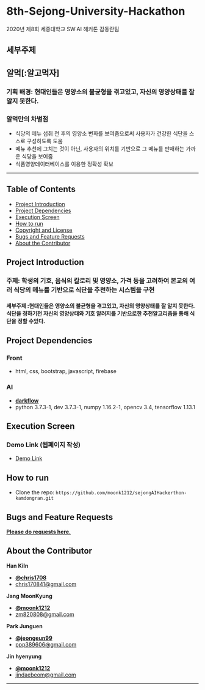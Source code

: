 # 8th-Sejong-University-Hackathon 
2020년 제8회 세종대학교 SW·AI 해커톤 감동란팀



## 세부주제

## 알먹[:알고먹자]

### 기획 배경: 현대인들은 영양소의 불균형을 겪고있고, 자신의 영양상태를 잘 알지 못한다.

### 알먹만의 차별점
* 식당의 메뉴 섭취 전 후의 영양소 변화를 보여줌으로써 사용자가 건강한 식단을 스스로 구성하도록 도움
* 메뉴 추천에 그치는 것이 아닌, 사용자의 위치를 기반으로 그 메뉴를 판매하는 가까운 식당을 보여줌
* 식품영양데이터베이스를 이용한 정확성 확보


    
* * *


## Table of Contents

- [Project Introduction](#Project-Introduction)
- [Project Dependencies](#Project-Dependencies)
- [Execution Screen](#Execution-Screen)
- [How to run](#How-to-run)
- [Copyright and License](#Copyright-and-License)
- [Bugs and Feature Requests](#Bugs-and-Feature-Requests)
- [About the Contributor](#About-the-Contributor)

   
## Project Introduction

### 주제: 학생의 기호, 음식의 칼로리 및 영양소, 가격 등을 고려하여 본교의 여러 식당의 메뉴를 기반으로 식단을 추천하는 시스템을 구현

#### 세부주제 :현대인들은 영양소의 불균형을 겪고있고, 자신의 영양상태를 잘 알지 못한다. 식단을 정하기전 자신의 영양상태와 기호 알러지를 기반으로한 추천알고리즘을 통해 식단을 정할 수있다.

## Project Dependencies
### Front 
- html, css, bootstrap, javascript, firebase 
### AI
- [**darkflow**](https://github.com/thtrieu/darkflow/)    
- python 3.7.3-1, dev 3.7.3-1, numpy 1.16.2-1, opencv 3.4, tensorflow 1.13.1

   
## Execution Screen

### Demo Link (웹페이지 작성) 

- [Demo Link](https://kamdong2-d9688.firebaseapp.co)


## How to run

- Clone the repo: `https://github.com/moonk1212/sejongAIHackerthon-kamdongran.git`




## Bugs and Feature Requests

[**Please do requests here.**](https://github.com/moonk1212//sejongAIHackerthon-kamdongran/issues)
   
   
## About the Contributor


**Han KiIn**
- [**@chris1708**](https://github.com/chris1708)   
- <chris170841@gmail.com>

**Jang MoonKyung**
- [**@moonk1212**](https://github.com/moonk1212)   
- <zm820808@gmail.com> 

**Park Junguen**
- [**@jeongeun99**](https://github.com/jeongeun99)   
- <ppp389606@gmail.com> 

**Jin hyenyung**
- [**@moonk1212**](https://github.com/dbj2000)   
- <jindaebeom@gmail.com> 


* * *
